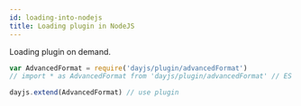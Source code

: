 ```yaml
---
id: loading-into-nodejs
title: Loading plugin in NodeJS
---
```

Loading plugin on demand.

```javascript
var AdvancedFormat = require('dayjs/plugin/advancedFormat')
// import * as AdvancedFormat from 'dayjs/plugin/advancedFormat' // ES 2015

dayjs.extend(AdvancedFormat) // use plugin
```
